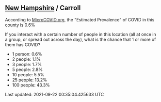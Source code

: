 
## [New Hampshire](/united-states/new-hampshire) / Carroll

According to [MicroCOVID.org](http://microcovid.org),
the "Estimated Prevalence" of COVID in this county is 0.6%

If you interact with a certain number of people in this location
(all at once in a group, or spread out across the day), what is the chance that
1 or more of them has COVID?

- 1 person: 0.6%
- 2 people: 1.1%
- 3 people: 1.7%
- 5 people: 2.8%
- 10 people: 5.5%
- 25 people: 13.2%
- 100 people: 43.3%

Last updated: 2021-09-22 00:35:04.425633 UTC
